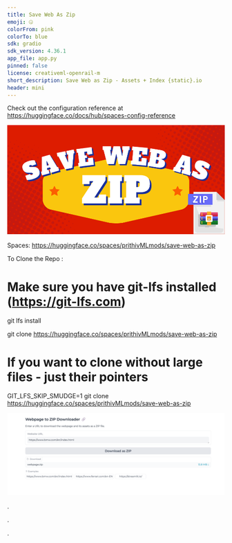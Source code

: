 ```yaml
---
title: Save Web As Zip
emoji: 🤐
colorFrom: pink
colorTo: blue
sdk: gradio
sdk_version: 4.36.1
app_file: app.py
pinned: false
license: creativeml-openrail-m
short_description: Save Web as Zip - Assets + Index {static}.io
header: mini
---
```


Check out the configuration reference at https://huggingface.co/docs/hub/spaces-config-reference

![alt text](assets/29.png)


Spaces: https://huggingface.co/spaces/prithivMLmods/save-web-as-zip

To Clone the Repo : 

# Make sure you have git-lfs installed (https://git-lfs.com)
git lfs install

git clone https://huggingface.co/spaces/prithivMLmods/save-web-as-zip

# If you want to clone without large files - just their pointers

GIT_LFS_SKIP_SMUDGE=1 git clone https://huggingface.co/spaces/prithivMLmods/save-web-as-zip

![alt text](assets/mg2.png)

.

.

.
